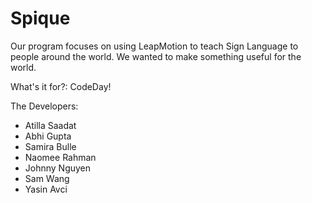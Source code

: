 # Spique
Our program focuses on using LeapMotion to teach Sign Language to people around the world. We wanted to make something useful for the world.

What's it for?: CodeDay!

The Developers:
- Atilla Saadat
- Abhi Gupta
- Samira Bulle
- Naomee Rahman
- Johnny Nguyen
- Sam Wang
- Yasin Avci
